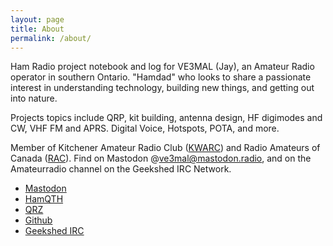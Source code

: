 ```yaml
---
layout: page
title: About
permalink: /about/
---
```


Ham Radio project notebook and log for VE3MAL (Jay), an Amateur Radio operator in southern Ontario. "Hamdad" who
looks to share a passionate interest in understanding technology, building new things, and getting out into
nature.

Projects topics include QRP, kit building, antenna design, HF digimodes and CW, VHF FM and APRS. Digital Voice, Hotspots, POTA, and more.

Member of Kitchener Amateur Radio Club ([KWARC](http://www.kwarc.org/)) and Radio Amateurs of Canada ([RAC](https://www.rac.ca/)). Find on Mastodon @ve3mal@mastodon.radio, and on the Amateurradio channel on the Geekshed IRC Network.


* [Mastodon](https://mastodon.radio/@ve3mal)
* [HamQTH](https://www.hamqth.com/ve3mal)
* [QRZ](https://www.qrz.com/db/VE3MAL)
* [Github](https://github.com/JasonLocklin)
* [Geekshed IRC](https://kiwiirc.com/client/irc.geekshed.net/#amateurradio)
